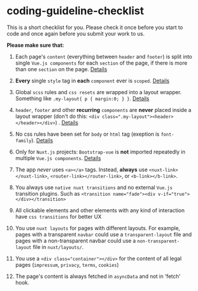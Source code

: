 # coding-guideline-checklist

This is a short checklist for you. Please check it once before you start to code and once again before you submit your work to us.

**Please make sure that:**

1. Each page's `content` (everything between `header` and `footer`) is split into single `Vue.js components` for each `section` of the page, if there is more than one `section` on the page. [Details](https://github.com/Webhikers-Docs/code-architecture#modular-components)  

2. **Every** single `style` tag in **each** `component` ever is `scoped`. [Details](https://github.com/Webhikers-Docs/code-architecture#scoped-style)  

3. Global `scss` rules and `css resets` are wrapped into a layout wrapper. Something like `.my-layout{ p { margin:0; } }`. [Details](https://github.com/Webhikers-Docs/code-architecture#global-css)  

4. `header`, `footer` and other **recurring** `components` are **never** placed inside a layout wrapper (don't do this: `<div class=".my-layout"><header></header></div>`) . [Details](https://github.com/Webhikers-Docs/code-architecture#recurring-components)  

5. No css rules have been set for `body` or `html` tag (exeption is `font-family`). [Details](https://github.com/Webhikers-Docs/code-architecture#html-root)  

6. Only for `Nuxt.js` projects: `Bootstrap-vue` is **not** imported repeatedly in multiple `Vue.js components`. [Details](https://github.com/Webhikers-Docs/nuxt-bootstrap-doc)  

7. The app *never* uses `<a></a>` tags. Instead, **always** use `<nuxt-link></nuxt-link>`, `<router-link></router-link>`, or `<b-link></b-link>`.
    
8. You always use `native nuxt transitions` and no external `Vue.js` transition plugins. Such as `<transition name="fade"><div v-if="true"></div></transition>`
        
9. All clickable elements and other elements with any kind of interaction have `css transitions` for better UX
10. You use `nuxt layouts` for pages with different layouts. For example, pages with a transparent `navbar` could use a `transparent-layout` file and pages with a non-transparent navbar could use a `non-transparent-layout` file in `nuxt/layouts/`.

11. You use a `<div class="container"></div>` for the content of all legal pages (`impressum`, `privacy`, `terms`, `cookies`)

12. The page's content is always fetched in `asyncData` and not in 'fetch' hook.
